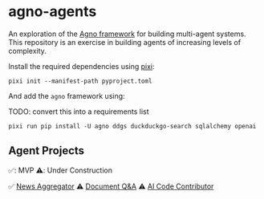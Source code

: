# agno-agents

An exploration of the [Agno framework](https://docs.agno.com/introduction) for building multi-agent systems. This repository is an exercise in building agents of increasing levels of complexity.

Install the required dependencies using [pixi](https://pixi.sh/latest/):

```shell
pixi init --manifest-path pyproject.toml
```

And add the `agno` framework using:

TODO: convert this into a requirements list

```shell
pixi run pip install -U agno ddgs duckduckgo-search sqlalchemy openai
```

## Agent Projects

✅: MVP
⚠️: Under Construction

✅ [News Aggregator](/src/news_aggregator/README.md)
⚠️ [Document Q&A](/src/document_QA/README.md)
⚠️ [AI Code Contributor](/src/ai_code_contributor/README.md)
